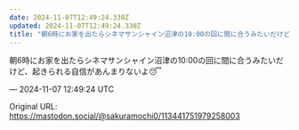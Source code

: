 ```yaml
---
date: 2024-11-07T12:49:24.330Z
updated: 2024-11-07T12:49:24.330Z
title: "朝6時にお家を出たらシネマサンシャイン沼津の10:00の回に間に合うみたいだけど[...]"
---
```


<p>朝6時にお家を出たらシネマサンシャイン沼津の10:00の回に間に合うみたいだけど、起きられる自信があんまりないよ😴</p>

&mdash; 2024-11-07 12:49:24 UTC

Original URL: https://mastodon.social/@sakuramochi0/113441751979258003
